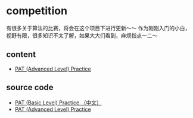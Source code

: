 # competition
  有很多关于算法的比赛，将会在这个项目下进行更新～～
  作为刚刚入门的小白，视野有限，很多知识不太了解，如果大大们看到，麻烦指点一二～
## content
- [PAT (Advanced Level) Practice](https://github.com/UNICKCHENG/competition/blob/master/PAT/PAT%20(Advanced%20Level)%20Practice.md)
## source code
- [PAT (Basic Level) Practice （中文）](https://github.com/UNICKCHENG/competition/tree/master/PAT/PAT-B)
- [PAT (Advanced Level) Practice](https://github.com/UNICKCHENG/competition/tree/master/PAT/PAT-A)
